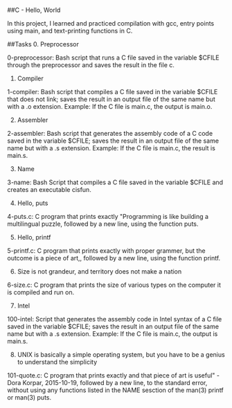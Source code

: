 ##C - Hello, World

In this project, I learned and practiced compilation with gcc, entry points using main, and text-printing functions in C.

##Tasks 
0. Preprocessor

0-preprocessor: Bash script that runs a C file saved in the variable $CFILE through the preprocessor and saves the result in the file c.

1. Compiler

1-compiler: Bash script that compiles a C file saved in the variable $CFILE that does not link; saves the result in an output file of the same name but with a .o extension.
Example: If the C file is main.c, the output is main.o.

2. Assembler

2-assembler: Bash script that generates the assembly code of a C code saved in the variable $CFILE; saves the result in an output file of the same name but with a .s extension.
Example: If the C file is main.c, the result is main.s.

3. Name

3-name: Bash Script that compiles a C file saved in the variable $CFILE and creates an executable cisfun.

4. Hello, puts

4-puts.c: C program that prints exactly "Programming is like building a multilingual puzzle, followed by a new line, using the function puts.

5. Hello, printf

5-printf.c: C program that prints exactly with proper grammer, but the outcome is a piece of art,, followed by a new line, using the function printf.

6. Size is not grandeur, and territory does not make a nation

6-size.c: C program that prints the size of various types on the computer it is compiled and run on.

7. Intel

100-intel: Script that generates the assembly code in Intel syntax of a C file saved in the variable $CFILE; saves the result in an output file of the same name but with a .s extension.
Example: If the C file is main.c, the output is main.s.

8. UNIX is basically a simple operating system, but you have to be a genius to understand the simplicity

101-quote.c: C program that prints exactly and that piece of art is useful" - Dora Korpar, 2015-10-19, followed by a new line, to the standard error, without using any functions listed in the NAME sesction of the man(3) printf or man(3) puts.
